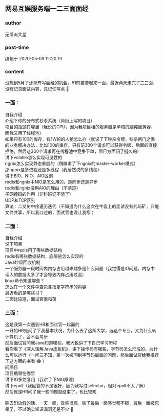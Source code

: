 ## 网易互娱服务端一二三面面经
### author 
无情派大星
### post-time 

编辑于  2020-05-08 12:20:19
### content 
<div class="post-topic-des nc-post-content">
 <div>
  没想到5月了还能有写面经的机会，51前被捞起来一面，最近两天走完了二三面，没有记录面试内容，凭记忆写点
  <span>
   🤣
  </span>
 </div>
 <h3>
  一面：
 </h3>
 <div>
  自我介绍
 </div>
 <div>
  介绍下你的分布式秒杀系统（简历上写的项目）
 </div>
 <div>
  项目的瓶颈在哪里（我说的CPU，因为我项目租的服务器是单核的脑瘫服务器，而我又用了线程池）
 </div>
 <div>
  如果只有100的库存，有1W的的人抢怎么办（就说了下秒杀令牌，秒杀闸门之类的业务解决办法，比如100的库存，只有前300个请求可以获得令牌，后面的直接拒绝，然后这300个请求再在线程池中竞争下单，项目方面问了挺久的）
 </div>
 <div>
  讲下volatile怎么实现可见性的
 </div>
 <div>
  ngnix怎么实现静态重启的（稍微讲了下ngnix的master-worker模式）
 </div>
 <div>
  那ngnix是多进程还是多线程（我居然说的多线程）
 </div>
 <div>
  讲下BIO、NIO、AIO区别
 </div>
 <div>
  redis和ngnix中NIO是怎么用的，是同步还是异步
 </div>
 <div>
  redis和ngnix没用AIO的理由（不清楚）
 </div>
 <div>
  子网掩码的作用（非科班记不清了）
 </div>
 <div>
  UDP和TCP区别
 </div>
 <div>
  <span>
   算法：二叉树中序遍历迭代（不知道为什么这次在牛客上的面试没有代码矿，只能文件共享，所以我口述的，面试官也没让我写
  </span>
  <span>
   ）
  </span>
  <br/>
 </div>
 <h3>
  二面：
 </h3>
 <div>
  自我介绍
 </div>
 <div>
  说下项目
 </div>
 <div>
  项目中redis用了哪些数据结构
 </div>
 <div>
  redis有哪些数据结构，底层是怎么实现的
 </div>
 <div>
  Java垃圾回收机制
 </div>
 <div>
  一个服务器一段时间内内存占用越来越多是什么问题（我觉得是IO问题，内存中读入的数据太多了才会导致内存占用过高）
 </div>
 <div>
  linux命令知道哪些？
 </div>
 <div>
  怎么在一个文件中查包含指定字符串的内容
 </div>
 <div>
  最近看的是哪些书？
 </div>
 <div>
  二面比较短，面试官很和蔼
 </div>
 <h3>
  三面：
 </h3>
 <div>
  这是我第一次遇到HR和面试官一起面的
 </div>
 <div>
  一开始HR先问了下我基本状况，为什么去了这所大学，选这个专业，又为什么转计算机了，会不会考研
 </div>
 <div>
  然后面试官问我Java知道哪些，我大致讲了下自己学习历程
 </div>
 <div>
  看你看了《深入理解Java虚拟机》，讲下操作码有哪些，字节码怎么形成的，为什么可以运行（一问三不知，第一次被问到字节码层面的问题，然后面试官给我推荐了这方面的书看
  <span>
   😂
  </span>
  ）
 </div>
 <div>
  问项目
 </div>
 <div>
  项目瓶颈在哪里
 </div>
 <div>
  讲下IO多路复用（我讲了下NIO原理）
 </div>
 <div>
  讲下epoll（我回答的不是很好，因为我写过selector，但对epoll不太了解）
 </div>
 <div>
  然后就是HR问了我一些问题就结束了，也比较短
 </div>
 <div>
  <br/>
 </div>
 <div>
  除去51放假的话，一天一面，效率很高，除了最后一面感觉都不错，最后一面被怼晕了，不过确实知识漏洞还是不少
  <span>
   🤣
  </span>
 </div>
 <div>
  <span>
  </span>
  <span>
  </span>
 </div>
 <div>
  <span>
   <br/>
  </span>
 </div>
</div>
